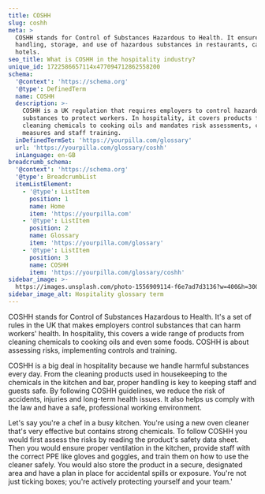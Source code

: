 ```yaml
---
title: COSHH
slug: coshh
meta: >
  COSHH stands for Control of Substances Hazardous to Health. It ensures safe
  handling, storage, and use of hazardous substances in restaurants, cafes, and
  hotels.
seo_title: What is COSHH in the hospitality industry?
unique_id: 1722586657114x477094712862558200
schema:
  '@context': 'https://schema.org'
  '@type': DefinedTerm
  name: COSHH
  description: >-
    COSHH is a UK regulation that requires employers to control hazardous
    substances to protect workers. In hospitality, it covers products from
    cleaning chemicals to cooking oils and mandates risk assessments, control
    measures and staff training.
  inDefinedTermSet: 'https://yourpilla.com/glossary'
  url: 'https://yourpilla.com/glossary/coshh'
  inLanguage: en-GB
breadcrumb_schema:
  '@context': 'https://schema.org'
  '@type': BreadcrumbList
  itemListElement:
    - '@type': ListItem
      position: 1
      name: Home
      item: 'https://yourpilla.com'
    - '@type': ListItem
      position: 2
      name: Glossary
      item: 'https://yourpilla.com/glossary'
    - '@type': ListItem
      position: 3
      name: COSHH
      item: 'https://yourpilla.com/glossary/coshh'
sidebar_image: >-
  https://images.unsplash.com/photo-1556909114-f6e7ad7d3136?w=400&h=300&fit=crop&auto=format
sidebar_image_alt: Hospitality glossary term
---
```

COSHH stands for Control of Substances Hazardous to Health. It's a set of rules in the UK that makes employers control substances that can harm workers' health. In hospitality, this covers a wide range of products from cleaning chemicals to cooking oils and even some foods. COSHH is about assessing risks, implementing controls and training.

COSHH is a big deal in hospitality because we handle harmful substances every day. From the cleaning products used in housekeeping to the chemicals in the kitchen and bar, proper handling is key to keeping staff and guests safe. By following COSHH guidelines, we reduce the risk of accidents, injuries and long-term health issues. It also helps us comply with the law and have a safe, professional working environment.

Let's say you're a chef in a busy kitchen. You're using a new oven cleaner that's very effective but contains strong chemicals. To follow COSHH you would first assess the risks by reading the product's safety data sheet. Then you would ensure proper ventilation in the kitchen, provide staff with the correct PPE like gloves and goggles, and train them on how to use the cleaner safely. You would also store the product in a secure, designated area and have a plan in place for accidental spills or exposure. You're not just ticking boxes; you're actively protecting yourself and your team.'
